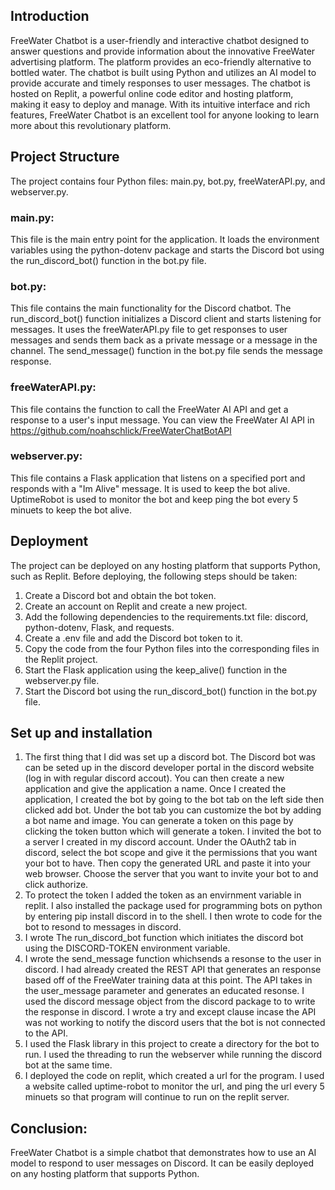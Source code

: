## Introduction

FreeWater Chatbot is a user-friendly and interactive chatbot designed to answer questions and provide information about the innovative FreeWater advertising platform. The platform provides an eco-friendly alternative to bottled water. The chatbot is built using Python and utilizes an AI model to provide accurate and timely responses to user messages. The chatbot is hosted on Replit, a powerful online code editor and hosting platform, making it easy to deploy and manage. With its intuitive interface and rich features, FreeWater Chatbot is an excellent tool for anyone looking to learn more about this revolutionary platform.
## Project Structure
The project contains four Python files: main.py, bot.py, freeWaterAPI.py, and webserver.py.
### main.py:
This file is the main entry point for the application. It loads the environment variables using the python-dotenv package and starts the Discord bot using the run_discord_bot() function in the bot.py file.
### bot.py:
This file contains the main functionality for the Discord chatbot. The run_discord_bot() function initializes a Discord client and starts listening for messages. It uses the freeWaterAPI.py file to get responses to user messages and sends them back as a private message or a message in the channel. The send_message() function in the bot.py file sends the message response.
### freeWaterAPI.py:
This file contains the function to call the FreeWater AI API and get a response to a user's input message. You can view the FreeWater AI API in https://github.com/noahschlick/FreeWaterChatBotAPI
### webserver.py:
This file contains a Flask application that listens on a specified port and responds with a "Im Alive" message. It is used to keep the bot alive. UptimeRobot is used to monitor the bot and keep ping the bot every 5 minuets to keep the bot alive.

## Deployment
The project can be deployed on any hosting platform that supports Python, such as Replit. Before deploying, the following steps should be taken:
1. Create a Discord bot and obtain the bot token.
2. Create an account on Replit and create a new project.
3. Add the following dependencies to the requirements.txt file: discord, python-dotenv, Flask, and requests.
4. Create a .env file and add the Discord bot token to it.
5. Copy the code from the four Python files into the corresponding files in the Replit project.
6. Start the Flask application using the keep_alive() function in the webserver.py file.
7. Start the Discord bot using the run_discord_bot() function in the bot.py file.

## Set up and installation
 1. The first thing that I did was set up a discord bot. The Discord bot was can be seted up in the discord developer portal in the discord website (log in with regular discord accout). You can then create a new application and give the application a name. Once I created the application, I created the bot by going to the bot tab on the left side then clicked add bot. Under the bot tab you can customize the bot by adding a bot name and image. You can generate a token on this page by clicking the token button which will generate a token. I invited the bot to a server I created in my discord account. Under the OAuth2 tab in discord, select the bot scope and give it the permissions that you want your bot to have. Then copy the generated URL and paste it into your web browser. Choose the server that you want to invite your bot to and click authorize.
 2. To protect the token I added the token as an envirnment variable in replit. I also installed the package used for programming bots on python by entering pip install discord in to the shell. I then wrote to code for the bot to resond to messages in discord.
 3. I wrote The run_discord_bot function which initiates the discord bot using the DISCORD-TOKEN environment variable.
 4. I wrote the send_message function whichsends a resonse to the user in discord. I had already created the REST API that generates an response based off of the FreeWater training data at this point. The API takes in the user_message parameter and generates an educated resonse. I used the discord message object from the discord package to to write the response in discord. I wrote a try and except clause incase the API was not working to notify the discord users that the bot is not connected to the API.
 5. I used the Flask library in this project to create a directory for the bot to run. I used the threading to run the webserver while running the discord bot at the same time.
 6. I deployed the code on replit, which created a url for the program. I used a website called uptime-robot to monitor the url, and ping the url every 5 minuets so that program will continue to run on the replit server.  

## Conclusion:
FreeWater Chatbot is a simple chatbot that demonstrates how to use an AI model to respond to user messages on Discord. It can be easily deployed on any hosting platform that supports Python.